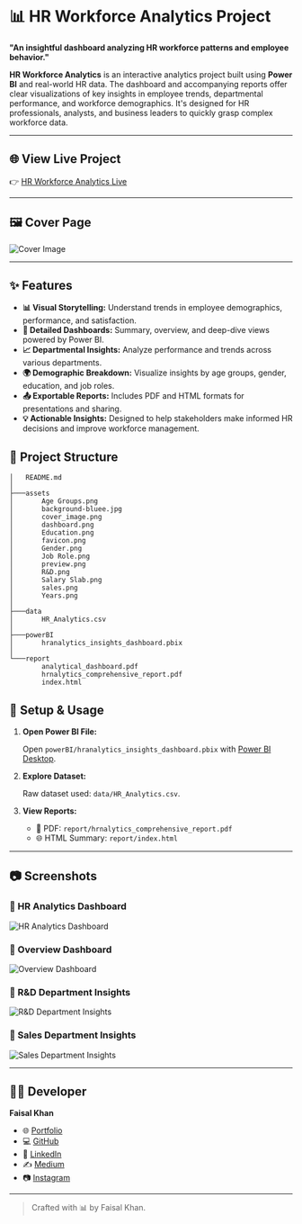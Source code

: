 # 📊 HR Workforce Analytics Project

 **"An insightful dashboard analyzing HR workforce patterns and employee behavior."**

 **HR Workforce Analytics** is an interactive analytics project built using **Power BI** and real-world HR data. The dashboard and accompanying reports offer clear visualizations of key insights in employee trends, departmental performance, and workforce demographics. It's designed for HR professionals, analysts, and business leaders to quickly grasp complex workforce data.

 ---

 ## 🌐 View Live Project

 👉 [HR Workforce Analytics Live](https://hr-workforce-analysis.netlify.app/)

 ---

 ## 🖼️ Cover Page

 ![Cover Image](./assets/cover_image.png)

 ---

 ## ✨ Features

 - **📊 Visual Storytelling:** Understand trends in employee demographics, performance, and satisfaction.
 - **📌 Detailed Dashboards:** Summary, overview, and deep-dive views powered by Power BI.
 - **📈 Departmental Insights:** Analyze performance and trends across various departments.
 - **🌍 Demographic Breakdown:** Visualize insights by age groups, gender, education, and job roles.
 - **📤 Exportable Reports:** Includes PDF and HTML formats for presentations and sharing.
 - **💡 Actionable Insights:** Designed to help stakeholders make informed HR decisions and improve workforce management.

## 📁 Project Structure

```
│   README.md
│
├───assets
│       Age Groups.png
│       background-bluee.jpg
│       cover_image.png
│       dashboard.png
│       Education.png
│       favicon.png
│       Gender.png
│       Job Role.png
│       preview.png
│       R&D.png
│       Salary Slab.png
│       sales.png
│       Years.png
│
├───data
│       HR_Analytics.csv
│
├───powerBI
│       hranalytics_insights_dashboard.pbix
│
└───report
        analytical_dashboard.pdf
        hrnalytics_comprehensive_report.pdf
        index.html
```


## 🧪 Setup & Usage

1. **Open Power BI File:**

   Open `powerBI/hranalytics_insights_dashboard.pbix` with [Power BI Desktop](https://powerbi.microsoft.com/desktop).

2. **Explore Dataset:**

   Raw dataset used: `data/HR_Analytics.csv`.

3. **View Reports:**

   - 📄 PDF: `report/hrnalytics_comprehensive_report.pdf`
   - 🌐 HTML Summary: `report/index.html`

---

## 📷 Screenshots

### 🔹 HR Analytics Dashboard
![HR Analytics Dashboard](./assets/dashboard.png)

### 🔹 Overview Dashboard
![Overview Dashboard](./assets/preview.png)

### 🔹 R&D Department Insights
![R&D Department Insights](./assets/R&D.png)

### 🔹 Sales Department Insights
![Sales Department Insights](./assets/sales.png)

---

## 👨‍💻 Developer

**Faisal Khan**

- 🌐 [Portfolio](https://khanfaisal.netlify.app)
- 💻 [GitHub](https://github.com/khanfaisal79960)
- 🔗 [LinkedIn](https://www.linkedin.com/in/khanfaisal79960)
- ✍️ [Medium](https://medium.com/@khanfaisal79960)
- 📷 [Instagram](https://instagram.com/mr._perfect_1004)

---

> Crafted with 📊 by Faisal Khan.
